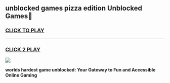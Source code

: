 
## unblocked games pizza edition Unblocked Games👋
<h3>
<a href="https://premium.freeplayer.one?title=unblocked_games_pizza_edition&ref=16F">CLICK TO PLAY</a></h3>
<hr>

<h3>
<a href="https://premium.freeplayer.one?title=unblocked_games_pizza_edition&ref=16F">CLICK 2 PLAY</a>
  
</h3>

<a href="https://premium.freeplayer.one?title=unblocked_games_pizza_edition&ref=16F/"><img src="https://clearcache.store/games.png"></a>


**worlds hardest game unblocked: Your Gateway to Fun and Accessible Online Gaming**
